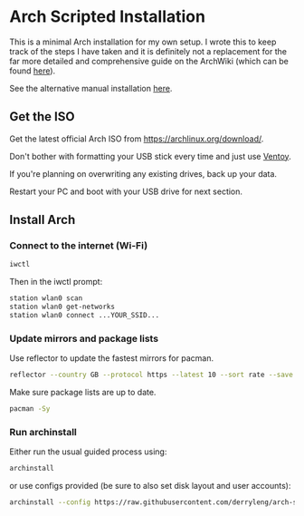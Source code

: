 # Arch Scripted Installation

This is a minimal Arch installation for my own setup. I wrote this to keep track of the steps I have taken and it is definitely not a replacement for the far more detailed and comprehensive guide on the ArchWiki (which can be found [here](https://wiki.archlinux.org/title/Installation_guide)).

See the alternative manual installation [here](https://github.com/derryleng/arch-manual-install).

## Get the ISO

Get the latest official Arch ISO from
https://archlinux.org/download/.

Don't bother with formatting your USB stick every time and just use [Ventoy](https://www.ventoy.net/en/doc_start.html). 

If you're planning on overwriting any existing drives, back up your data.

Restart your PC and boot with your USB drive for next section.

## Install Arch

### Connect to the internet (Wi-Fi)

```bash
iwctl
```

Then in the iwctl prompt:

```bash
station wlan0 scan
station wlan0 get-networks
station wlan0 connect ...YOUR_SSID...
```

### Update mirrors and package lists

Use reflector to update the fastest mirrors for pacman.

```bash
reflector --country GB --protocol https --latest 10 --sort rate --save /etc/pacman.d/mirrorlist
```

Make sure package lists are up to date.

```bash
pacman -Sy
```

### Run archinstall

Either run the usual guided process using:

```bash
archinstall
```

or use configs provided (be sure to also set disk layout and user accounts):

```bash
archinstall --config https://raw.githubusercontent.com/derryleng/arch-scripted-install/user_configuration.json
```
